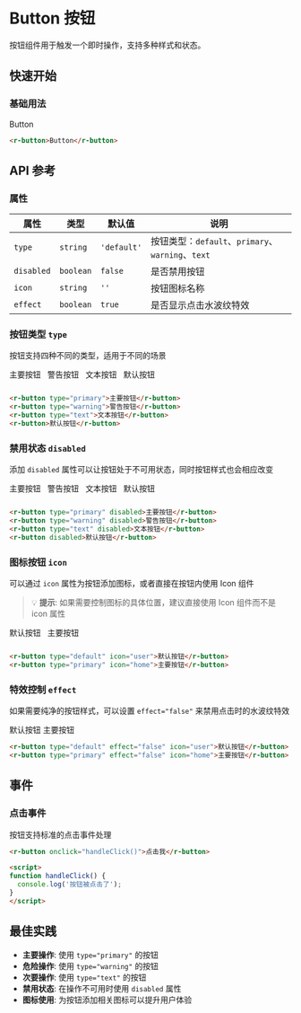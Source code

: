 # Button 按钮

按钮组件用于触发一个即时操作，支持多种样式和状态。

## 快速开始

### 基础用法

<r-button>Button</r-button>

```html
<r-button>Button</r-button>
```

## API 参考

### 属性

| 属性 | 类型 | 默认值 | 说明 |
|------|------|--------|------|
| `type` | `string` | `'default'` | 按钮类型：`default`、`primary`、`warning`、`text` |
| `disabled` | `boolean` | `false` | 是否禁用按钮 |
| `icon` | `string` | `''` | 按钮图标名称 |
| `effect` | `boolean` | `true` | 是否显示点击水波纹特效 |

### 按钮类型 `type`

按钮支持四种不同的类型，适用于不同的场景

<div style="display:inline-block;margin-right: 8px;margin-bottom: 12px;">
     <r-button type="primary">主要按钮</r-button>
</div>
<div style="display:inline-block;margin-right: 8px;margin-bottom: 12px;">
     <r-button type="warning">警告按钮</r-button>
</div>
<div style="display:inline-block;margin-right: 8px;margin-bottom: 12px;">
    <r-button type="text">文本按钮</r-button>
</div>
<div style="display:inline-block;margin-right: 8px;margin-bottom: 12px;">
    <r-button>默认按钮</r-button>
</div>

```html
<r-button type="primary">主要按钮</r-button>
<r-button type="warning">警告按钮</r-button>
<r-button type="text">文本按钮</r-button>
<r-button>默认按钮</r-button>
```

### 禁用状态 `disabled`

添加 `disabled` 属性可以让按钮处于不可用状态，同时按钮样式也会相应改变

<div style="display:inline-block;margin-right: 8px;margin-bottom: 12px;">
     <r-button type="primary" disabled>主要按钮</r-button>
</div>
<div style="display:inline-block;margin-right: 8px;margin-bottom: 12px;">
     <r-button type="warning" disabled>警告按钮</r-button>
</div>
<div style="display:inline-block;margin-right: 8px;margin-bottom: 12px;">
    <r-button type="text" disabled>文本按钮</r-button>
</div>
<div style="display:inline-block;margin-right: 8px;margin-bottom: 12px;">
    <r-button disabled>默认按钮</r-button>
</div>

```html
<r-button type="primary" disabled>主要按钮</r-button>
<r-button type="warning" disabled>警告按钮</r-button>
<r-button type="text" disabled>文本按钮</r-button>
<r-button disabled>默认按钮</r-button>
```

### 图标按钮 `icon`

可以通过 `icon` 属性为按钮添加图标，或者直接在按钮内使用 Icon 组件

> 💡 **提示**: 如果需要控制图标的具体位置，建议直接使用 Icon 组件而不是 icon 属性

<div style="display:inline-block;margin-right: 8px;margin-bottom: 12px;">
     <r-button type="default" icon="user">默认按钮</r-button>
</div>
<div style="display:inline-block;margin-right: 8px;margin-bottom: 12px;">
     <r-button type="primary" icon="home">主要按钮</r-button>
</div>

```html
<r-button type="default" icon="user">默认按钮</r-button>
<r-button type="primary" icon="home">主要按钮</r-button>
```

### 特效控制 `effect`

如果需要纯净的按钮样式，可以设置 `effect="false"` 来禁用点击时的水波纹特效

<r-button type="default" effect="false" icon="user">默认按钮</r-button>
<r-button type="primary" effect="false" icon="home">主要按钮</r-button>

```html
<r-button type="default" effect="false" icon="user">默认按钮</r-button>
<r-button type="primary" effect="false" icon="home">主要按钮</r-button>
```

## 事件

### 点击事件

按钮支持标准的点击事件处理

```html
<r-button onclick="handleClick()">点击我</r-button>

<script>
function handleClick() {
  console.log('按钮被点击了');
}
</script>
```

## 最佳实践

- **主要操作**: 使用 `type="primary"` 的按钮
- **危险操作**: 使用 `type="warning"` 的按钮  
- **次要操作**: 使用 `type="text"` 的按钮
- **禁用状态**: 在操作不可用时使用 `disabled` 属性
- **图标使用**: 为按钮添加相关图标可以提升用户体验
